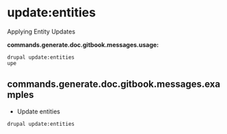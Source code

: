 # update:entities
Applying Entity Updates

**commands.generate.doc.gitbook.messages.usage:**
```
drupal update:entities
upe
```

## commands.generate.doc.gitbook.messages.examples
* Update entities
```
drupal update:entities
```
